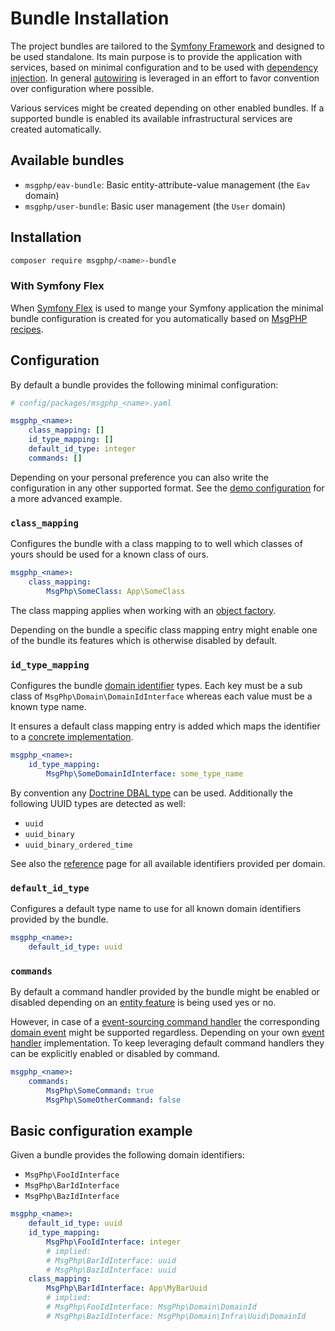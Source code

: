 # Bundle Installation

The project bundles are tailored to the [Symfony Framework] and designed to be used standalone. Its main purpose is to
provide the application with services, based on minimal configuration and to be used with [dependency injection]. In
general [autowiring] is leveraged in an effort to favor convention over configuration where possible.

Various services might be created depending on other enabled bundles. If a supported bundle is enabled its available
infrastructural services are created automatically.

## Available bundles

<!--ref-start:available-bundles-->
- `msgphp/eav-bundle`: Basic entity-attribute-value management (the `Eav` domain)
- `msgphp/user-bundle`: Basic user management (the `User` domain)
<!--ref-end:available-bundles-->

## Installation

```bash
composer require msgphp/<name>-bundle
```

### With Symfony Flex

When [Symfony Flex] is used to mange your Symfony application the minimal bundle configuration is created for you
automatically based on [MsgPHP recipes].

## Configuration

By default a bundle provides the following minimal configuration:

```yaml
# config/packages/msgphp_<name>.yaml

msgphp_<name>:
    class_mapping: []
    id_type_mapping: []
    default_id_type: integer
    commands: []
```

Depending on your personal preference you can also write the configuration in any other supported format. See the
[demo configuration] for a more advanced example.

### `class_mapping`

Configures the bundle with a class mapping to to well which classes of yours should be used for a known class of ours.

```yaml
msgphp_<name>:
    class_mapping:
        MsgPhp\SomeClass: App\SomeClass
```

The class mapping applies when working with an [object factory](../ddd/factory/object.md#).

Depending on the bundle a specific class mapping entry might enable one of the bundle its features which is otherwise
disabled by default.

### `id_type_mapping`

Configures the bundle [domain identifier](../ddd/identifiers.md) types. Each key must be a sub class of
`MsgPhp\Domain\DomainIdInterface` whereas each value must be a known type name.

It ensures a default class mapping entry is added which maps the identifier to a [concrete implementation](../ddd/identifiers.md#implementations).

```yaml
msgphp_<name>:
    id_type_mapping:
        MsgPhp\SomeDomainIdInterface: some_type_name
```

By convention any [Doctrine DBAL type] can be used. Additionally the following UUID types are detected as well:

- `uuid`
- `uuid_binary`
- `uuid_binary_ordered_time`

See also the [reference](../reference/identifiers.md) page for all available identifiers provided per domain.

### `default_id_type`

Configures a default type name to use for all known domain identifiers provided by the bundle.

```yaml
msgphp_<name>:
    default_id_type: uuid
```

### `commands`

By default a command handler provided by the bundle might be enabled or disabled depending on an [entity feature](../ddd/entities.md#common-entity-features)
is being used yes or no.

However, in case of a [event-sourcing command handler](../message-driven/cqrs.md#event-sourcing-command-handler)
the corresponding [domain event](../event-sourcing/events.md) might be supported regardless. Depending on your own
[event handler](../event-sourcing/event-handlers.md) implementation. To keep leveraging default command handlers they
can be explicitly enabled or disabled by command.

```yaml
msgphp_<name>:
    commands:
        MsgPhp\SomeCommand: true
        MsgPhp\SomeOtherCommand: false
```

## Basic configuration example

Given a bundle provides the following domain identifiers:

- `MsgPhp\FooIdInterface`
- `MsgPhp\BarIdInterface`
- `MsgPhp\BazIdInterface`

```yaml
msgphp_<name>:
    default_id_type: uuid
    id_type_mapping:
        MsgPhp\FooIdInterface: integer
        # implied:
        # MsgPhp\BarIdInterface: uuid
        # MsgPhp\BazIdInterface: uuid
    class_mapping:
        MsgPhp\BarIdInterface: App\MyBarUuid
        # implied:
        # MsgPhp\FooIdInterface: MsgPhp\Domain\DomainId
        # MsgPhp\BazIdInterface: MsgPhp\Domain\Infra\Uuid\DomainId
```

[Symfony Framework]: https://symfony.com/
[dependency injection]: https://symfony.com/doc/current/components/dependency_injection.html
[Symfony Flex]: https://symfony.com/doc/current/setup/flex.html
[MsgPHP recipes]: https://github.com/symfony/recipes-contrib/tree/master/msgphp
[autowiring]: https://symfony.com/doc/current/service_container/autowiring.html
[demo configuration]: https://github.com/msgphp/symfony-demo-app/blob/master/config/packages/msgphp.php
[Doctrine DBAL type]: http://docs.doctrine-project.org/projects/doctrine-dbal/en/latest/reference/types.html
